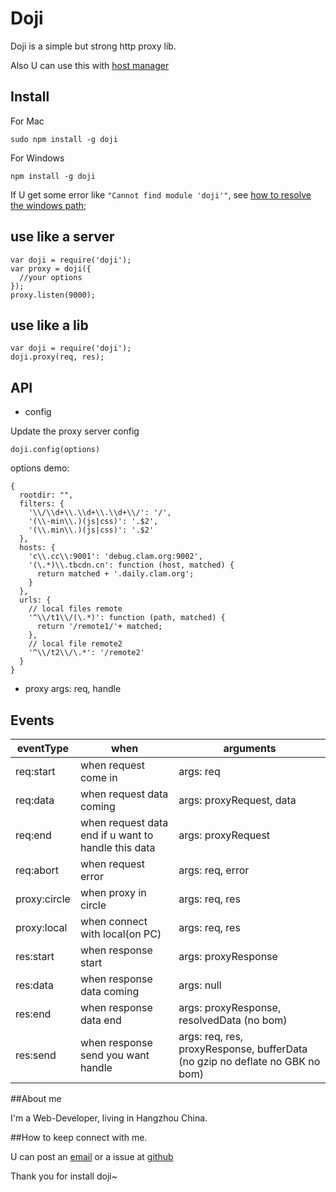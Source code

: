 # Doji

Doji is a simple but strong http proxy lib.

Also U can use this with [host manager](http://npmjs.org/flail)

## Install

For Mac

```
sudo npm install -g doji
```

For Windows

```
npm install -g doji
```

If U get some error like `"Cannot find module 'doji'"`, see [how to resolve the windows path](http://stackoverflow.com/questions/9587665/nodejs-cannot-find-installed-module-on-windows);


## use like a server 

```
var doji = require('doji');
var proxy = doji({
  //your options
});
proxy.listen(9000);
```

## use like a lib

```
var doji = require('doji');
doji.proxy(req, res);
```

## API

* config

Update the proxy server config

```
doji.config(options)
```

options demo:

```
{
  rootdir: "",
  filters: {
    '\\/\\d+\\.\\d+\\.\\d+\\/': '/',
    '(\\-min\\.)(js|css)': '.$2',
    '(\\.min\\.)(js|css)': '.$2'
  },
  hosts: {
    'c\\.cc\\:9001': 'debug.clam.org:9002',
    '(\.*)\\.tbcdn.cn': function (host, matched) {
      return matched + '.daily.clam.org';
    }
  },
  urls: {
    // local files remote
    '^\\/t1\\/(\.*)': function (path, matched) {
      return '/remote1/'+ matched;
    },
    // local file remote2
    '^\\/t2\\/\.*': '/remote2'
  }
}
```

* proxy
  args: req, handle

## Events

  eventType| when| arguments
  ---------|-----|---------
  req:start |  when request come in           | args: req
  req:data | when request data coming | args:  proxyRequest, data
  req:end| when request data end if u want to handle this data | args: proxyRequest
  req:abort| when request error | args: req, error
  proxy:circle  |  when proxy in circle           | args: req, res
  proxy:local   |  when connect with local(on PC) | args: req, res
  res:start | when response start | args: proxyResponse
  res:data | when response data coming | args: null
  res:end | when response data end | args: proxyResponse, resolvedData (no bom)
  res:send| when response send you want handle | args: req, res, proxyResponse, bufferData (no gzip no deflate no GBK no bom)

##About me 

I'm a Web-Developer, living in Hangzhou China. 

##How to keep connect with me.

U can post an [email](crazy.jser@gmail.com) or a issue at [github](https://github.com/mo-tools/doji/issues)

Thank you for install doji~


